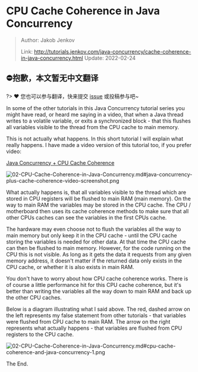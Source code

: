 # CPU Cache Coherence in Java Concurrency

> Author: Jakob Jenkov
>
> Link: http://tutorials.jenkov.com/java-concurrency/cache-coherence-in-java-concurrency.html  Update: 2022-02-24

## ⛔抱歉，本文暂无中文翻译
?> ❤️ 您也可以参与翻译，快来提交 [issue](https://github.com/senlypan/concurrent-programming-docs/issues) 或投稿参与吧~

In some of the other tutorials in this Java Concurrency tutorial series you might have read, or heard me saying in a video, that when a Java thread writes to a volatile variable, or exits a synchronized block - that this flushes all variables visible to the thread from the CPU cache to main memory.

This is not actually what happens. In this short tutorial I will explain what really happens. I have made a video version of this tutorial too, if you prefer video:

[Java Concurrency + CPU Cache Coherence](https://www.youtube.com/watch?v=nNXkzDS6dOg&list=PLL8woMHwr36EDxjUoCzboZjedsnhLP1j4&index=7)

![02-CPU-Cache-Coherence-in-Java-Concurrency.md#java-concurrency-plus-cache-coherence-video-screenshot.png](http://tutorials.jenkov.com/images/java-concurrency/java-concurrency-plus-cache-coherence-video-screenshot.png)

What actually happens is, that all variables visible to the thread which are stored in CPU registers will be flushed to main RAM (main memory). On the way to main RAM the variables may be stored in the CPU cache. The CPU / motherboard then uses its cache coherence methods to make sure that all other CPUs caches can see the variables in the first CPUs cache.

The hardware may even choose not to flush the variables all the way to main memory but only keep it in the CPU cache - until the CPU cache storing the variables is needed for other data. At that time the CPU cache can then be flushed to main memory. However, for the code running on the CPU this is not visible. As long as it gets the data it requests from any given memory address, it doesn't matter if the returned data only exists in the CPU cache, or whether it is also exists in main RAM.

You don't have to worry about how CPU cache coherence works. There is of course a little performance hit for this CPU cache coherence, but it's better than writing the variables all the way down to main RAM and back up the other CPU caches.

Below is a diagram illustrating what I said above. The red, dashed arrow on the left represents my false statement from other tutorials - that variables were flushed from CPU cache to main RAM. The arrow on the right represents what actually happens - that variables are flushed from CPU registers to the CPU cache.

![02-CPU-Cache-Coherence-in-Java-Concurrency.md#cpu-cache-coherence-and-java-concurrency-1.png](http://tutorials.jenkov.com/images/java-concurrency/cpu-cache-coherence-and-java-concurrency-1.png)

The End.